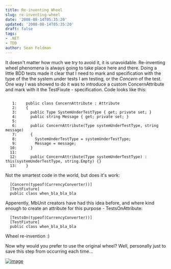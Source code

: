 ```yaml
---
title: Re-inventing Wheel
slug: re-inventing-wheel
date: '2008-08-14T05:35:20'
updated: '2008-08-14T05:35:20'
draft: false
tags:
- .NET
- TDD
author: Sean Feldman
---
```



It doesn't matter how much we try to avoid it, it is unavoidable. Re-inventing wheel phenomena is always going to take place here and there. Doing a little BDD tests made it clear that I need to mark and specification with the type of the the system under tests I am testing, or the *Concern* of the test. One way I was showed to do it was to introduce a custom ConcernAttribute and mark with it the TestFixute - specification. Code looks like this:

```

   1:    public class ConcernAttribute : Attribute
   2:    {
   3:      public Type SystemUnderTestType { get; private set; }
   4:      public string Message { get; private set; }
   5:
   6:      public ConcernAttribute(Type systemUnderTestType, string message)
   7:      {
   8:        SystemUnderTestType = systemUnderTestType;
   9:        Message = message;
  10:      }
  11:
  12:      public ConcernAttribute(Type systemUnderTestType) : this(systemUnderTestType, string.Empty) {}
  13:    }

```

Not the smartest code in the world, but does it's work:

```
  [Concern(typeof(CurrencyConverter))]
  [TestFixture]
  public class when_bla_bla_bla

```

Apperently, MbUnit creators have had this idea before, and where kind enough to create an attribute for this purpose - TestsOnAttribute:

```
  [TestsOn(typeof(CurrencyConverter))]
  [TestFixture]
  public class when_bla_bla_bla
```

Wheel re-invention :)

Now why would you prefer to use the original wheel? Well, personally just to save this step from occurring each time...

[![image](https://aspblogs.blob.core.windows.net/media/sfeldman/WindowsLiveWriter/ReinventingWheel_14A0A/image_thumb_1.png)](https://aspblogs.blob.core.windows.net/media/sfeldman/WindowsLiveWriter/ReinventingWheel_14A0A/image_4.png)


